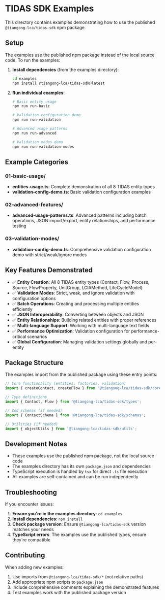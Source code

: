 # TIDAS SDK Examples

This directory contains examples demonstrating how to use the published `@tiangong-lca/tidas-sdk` npm package.

## Setup

The examples use the published npm package instead of the local source code. To run the examples:

1. **Install dependencies** (from the examples directory):

   ```bash
   cd examples
   npm install @tiangong-lca/tidas-sdk@latest
   ```

2. **Run individual examples**:

   ```bash
   # Basic entity usage
   npm run run-basic

   # Validation configuration demo
   npm run run-validation

   # Advanced usage patterns
   npm run run-advanced

   # Validation modes demo
   npm run run-validation-modes
   ```

## Example Categories

### 01-basic-usage/

- **entities-usage.ts**: Complete demonstration of all 8 TIDAS entity types
- **validation-config-demo.ts**: Basic validation configuration examples

### 02-advanced-features/

- **advanced-usage-patterns.ts**: Advanced patterns including batch operations, JSON import/export, entity relationships, and performance testing

### 03-validation-modes/

- **validation-config-demo.ts**: Comprehensive validation configuration demo with strict/weak/ignore modes

## Key Features Demonstrated

- ✅ **Entity Creation**: All 8 TIDAS entity types (Contact, Flow, Process, Source, FlowProperty, UnitGroup, LCIAMethod, LifeCycleModel)
- ✅ **Validation Modes**: Strict, weak, and ignore validation with configuration options
- ✅ **Batch Operations**: Creating and processing multiple entities efficiently
- ✅ **JSON Interoperability**: Converting between objects and JSON
- ✅ **Entity Relationships**: Building related entities with proper references
- ✅ **Multi-language Support**: Working with multi-language text fields
- ✅ **Performance Optimization**: Validation configuration for performance-critical scenarios
- ✅ **Global Configuration**: Managing validation settings globally and per-entity

## Package Structure

The examples import from the published package using these entry points:

```typescript
// Core functionality (entities, factories, validation)
import { createContact, createFlow } from '@tiangong-lca/tidas-sdk/core';

// Type definitions
import { Contact, Flow } from '@tiangong-lca/tidas-sdk/types';

// Zod schemas (if needed)
import { ContactSchema } from '@tiangong-lca/tidas-sdk/schemas';

// Utilities (if needed)
import { objectUtils } from '@tiangong-lca/tidas-sdk/utils';
```

## Development Notes

- These examples use the published npm package, not the local source code
- The examples directory has its own `package.json` and dependencies
- TypeScript execution is handled by `tsx` for direct `.ts` file execution
- All examples are self-contained and can be run independently

## Troubleshooting

If you encounter issues:

1. **Ensure you're in the examples directory**: `cd examples`
2. **Install dependencies**: `npm install`
3. **Check package version**: Ensure `@tiangong-lca/tidas-sdk` version matches your needs
4. **TypeScript errors**: The examples use the published types, ensure they're compatible

## Contributing

When adding new examples:

1. Use imports from `@tiangong-lca/tidas-sdk/*` (not relative paths)
2. Add appropriate npm scripts to `package.json`
3. Include comprehensive comments explaining the demonstrated features
4. Test examples work with the published package version
